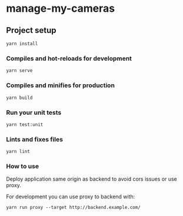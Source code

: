 # manage-my-cameras

## Project setup

```
yarn install
```

### Compiles and hot-reloads for development

```
yarn serve
```

### Compiles and minifies for production

```
yarn build
```

### Run your unit tests

```
yarn test:unit
```

### Lints and fixes files

```
yarn lint
```

### How to use

Deploy application same origin as backend to avoid cors issues or use proxy.

For development you can use proxy to backend with:

```
yarn run proxy --target http://backend.example.com/
```
